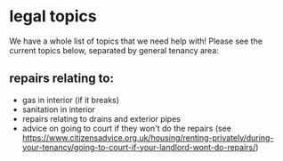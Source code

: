 # legal topics

We have a whole list of topics that we need help with! Please see the current topics below, separated by general tenancy area:

## repairs relating to: 
 - gas in interior (if it breaks)
 - sanitation in interior 
 - repairs relating to drains and exterior pipes
 - advice on going to court if they won't do the repairs (see https://www.citizensadvice.org.uk/housing/renting-privately/during-your-tenancy/going-to-court-if-your-landlord-wont-do-repairs/)
